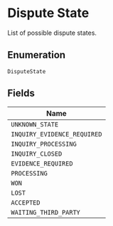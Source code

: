 
# Dispute State

List of possible dispute states.

## Enumeration

`DisputeState`

## Fields

| Name |
|  --- |
| `UNKNOWN_STATE` |
| `INQUIRY_EVIDENCE_REQUIRED` |
| `INQUIRY_PROCESSING` |
| `INQUIRY_CLOSED` |
| `EVIDENCE_REQUIRED` |
| `PROCESSING` |
| `WON` |
| `LOST` |
| `ACCEPTED` |
| `WAITING_THIRD_PARTY` |

